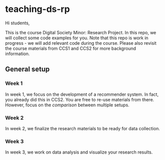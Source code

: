 # teaching-ds-rp

Hi students,

This is the course Digital Society Minor: Research Project. In this repo, we will collect some code examples for you. Note that this repo is work in progress - we will add relevant code during the course. Please also revisit the course materials from CCS1 and CCS2 for more background information.

## General setup

### Week 1

In week 1, we focus on the development of a recommender system. In fact, you already did this in CCS2. You are free to re-use materials from there. However, focus on the *comparison* between multiple setups.

### Week 2

In week 2, we finalize the research materials to be ready for data collection.

### Week 3

In week 3, we work on data analysis and visualize your 
research results.
